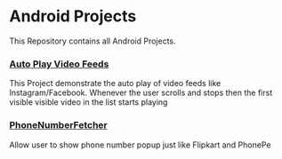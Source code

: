 # Android Projects

This Repository contains all Android Projects.

### [Auto Play Video Feeds](https://github.com/tarique-khan/AutoPlayVideoList)
This Project demonstrate the auto play of video feeds like Instagram/Facebook. Whenever the user scrolls and stops then the first visible visible video in the list starts playing

### [PhoneNumberFetcher](https://github.com/tarique-khan/PhoneNumberFetcher)
Allow user to show phone number popup just like Flipkart and PhonePe
